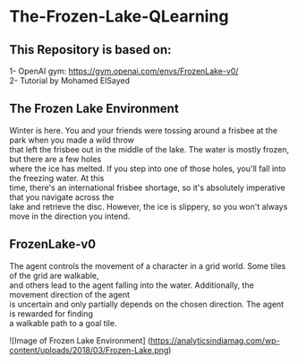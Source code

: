 # The-Frozen-Lake-QLearning

## This Repository is based on:  
1- OpenAI gym: https://gym.openai.com/envs/FrozenLake-v0/  
2- Tutorial by Mohamed ElSayed

## The Frozen Lake Environment
Winter is here. You and your friends were tossing around a frisbee at the park when you made a wild throw   
that left the frisbee out in the middle of the lake. The water is mostly frozen, but there are a few holes   
where the ice has melted. If you step into one of those holes, you'll fall into the freezing water. At this     
time, there's an international frisbee shortage, so it's absolutely imperative that you navigate across the     
lake and retrieve the disc. However, the ice is slippery, so you won't always move in the direction you intend.  


## FrozenLake-v0
The agent controls the movement of a character in a grid world. Some tiles of the grid are walkable,   
and others lead to the agent falling into the water. Additionally, the movement direction of the agent  
is uncertain and only partially depends on the chosen direction. The agent is rewarded for finding   
a walkable path to a goal tile.

![Image of Frozen Lake Environment]
(https://analyticsindiamag.com/wp-content/uploads/2018/03/Frozen-Lake.png)
